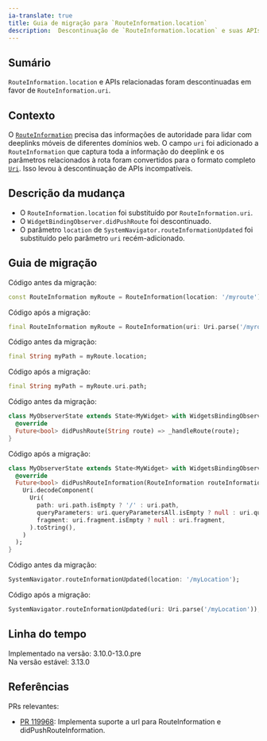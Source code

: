 ```yaml
---
ia-translate: true
title: Guia de migração para `RouteInformation.location`
description:  Descontinuação de `RouteInformation.location` e suas APIs relacionadas.
---
```


## Sumário

`RouteInformation.location` e APIs relacionadas foram descontinuadas em favor de `RouteInformation.uri`.

## Contexto

O [`RouteInformation`][] precisa das informações de autoridade para lidar com deeplinks móveis de diferentes domínios web. O campo `uri` foi adicionado a `RouteInformation` que captura toda a informação do deeplink e os parâmetros relacionados à rota foram convertidos para o formato completo [`Uri`][]. Isso levou à descontinuação de APIs incompatíveis.

## Descrição da mudança

* O `RouteInformation.location` foi substituído por `RouteInformation.uri`.
* O `WidgetBindingObserver.didPushRoute` foi descontinuado.
* O parâmetro `location` de `SystemNavigator.routeInformationUpdated` foi substituído pelo parâmetro `uri` recém-adicionado.

## Guia de migração

Código antes da migração:

```dart
const RouteInformation myRoute = RouteInformation(location: '/myroute');
```

Código após a migração:

```dart
final RouteInformation myRoute = RouteInformation(uri: Uri.parse('/myroute'));
```

Código antes da migração:

```dart
final String myPath = myRoute.location;
```

Código após a migração:

```dart
final String myPath = myRoute.uri.path;
```

Código antes da migração:

```dart
class MyObserverState extends State<MyWidget> with WidgetsBindingObserver {
  @override
  Future<bool> didPushRoute(String route) => _handleRoute(route);
}
```

Código após a migração:

```dart
class MyObserverState extends State<MyWidget> with WidgetsBindingObserver {
  @override
  Future<bool> didPushRouteInformation(RouteInformation routeInformation) => _handleRoute(
    Uri.decodeComponent(
      Uri(
        path: uri.path.isEmpty ? '/' : uri.path,
        queryParameters: uri.queryParametersAll.isEmpty ? null : uri.queryParametersAll,
        fragment: uri.fragment.isEmpty ? null : uri.fragment,
      ).toString(),
    )
  );
}
```

Código antes da migração:

```dart
SystemNavigator.routeInformationUpdated(location: '/myLocation');
```

Código após a migração:

```dart
SystemNavigator.routeInformationUpdated(uri: Uri.parse('/myLocation'));
```

## Linha do tempo

Implementado na versão: 3.10.0-13.0.pre<br>
Na versão estável: 3.13.0

## Referências

PRs relevantes:

* [PR 119968][]: Implementa suporte a url para
  RouteInformation e didPushRouteInformation.

[PR 119968]: {{site.repo.flutter}}/pull/119968
[`RouteInformation`]: {{site.api}}/flutter/widgets/RouteInformation-class.html
[`Uri`]: {{site.api}}/flutter/dart-core/Uri-class.html
